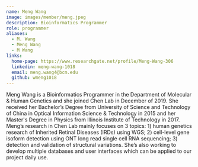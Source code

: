```yaml
---
name: Meng Wang
image: images/member/meng.jpeg
description: Bioinformatics Programmer
role: programmer
aliases:
  - M. Wang
  - Meng Wang
  - M Wang
links:
  home-page: https://www.researchgate.net/profile/Meng-Wang-306
  linkedin: meng-wang-1018
  email: meng.wang4@bcm.edu
  github: wmeng1018
---
```


Meng Wang is a Bioinformatics Programmer in the Department of Molecular & Human Genetics and she joined Chen Lab in December of 2019. She received her Bachelor’s Degree from University of Science and Technology of China in Optical Information Science & Technology in 2015 and her Master's Degree in Physics from Illinois Institute of Technology in 2017. Meng’s research in Chen Lab mainly focuses on 3 topics: 1) human genetics research of Inherited Retinal Diseases (IRDs) using WGS;  2) cell-level gene isoform detection using ONT long read single cell RNA sequencing; 3) detection and validation of structural variations. She’s also working to develop multiple databases and user interfaces which can be applied to our project daily use.
